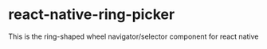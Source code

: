 # react-native-ring-picker
This is the ring-shaped wheel navigator/selector component for react native
